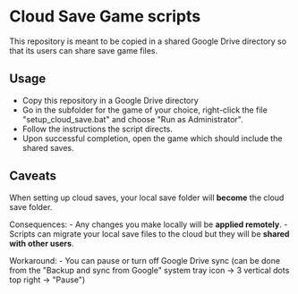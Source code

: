 # Cloud Save Game scripts

This repository is meant to be copied in a shared Google Drive directory so that its users can share save game files.

## Usage

- Copy this repository in a Google Drive directory
- Go in the subfolder for the game of your choice, right-click the file "setup_cloud_save.bat" and choose "Run as Administrator".
- Follow the instructions the script directs.
- Upon successful completion, open the game which should include the shared saves.

## Caveats

When setting up cloud saves, your local save folder will **become** the cloud save folder.

Consequences:
	- Any changes you make locally will be **applied remotely**.
	- Scripts can migrate your local save files to the cloud but they will be **shared with other users**.

Workaround:
	- You can pause or turn off Google Drive sync (can be done from the "Backup and sync from Google" system tray icon -> 3 vertical dots top right -> "Pause")

